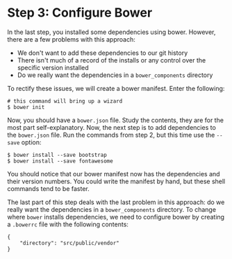 # Step 3: Configure Bower

In the last step, you installed some dependencies using bower. However, 
there are a few problems with this approach:

* We don't want to add these dependencies to our git history
* There isn't much of a record of the installs or any control over 
the specific version installed
* Do we really want the dependencies in a `bower_components` directory

To rectify these issues, we will create a bower manifest. Enter the 
following:

```
# this command will bring up a wizard
$ bower init
```

Now, you should have a `bower.json` file. Study the contents, they are 
for the most part self-explanatory. Now, the next step is to add 
dependencies to the `bower.json` file. Run the commands from step 2,
but this time use the `--save` option:

```
$ bower install --save bootstrap
$ bower install --save fontawesome
```

You should notice that our bower manifest now has the dependencies 
and their version numbers. You could write the manifest by hand, but 
these shell commands tend to be faster.

The last part of this step deals with the last problem in this approach:
do we really want the dependencies in a `bower_components` directory. To 
change where `bower` installs dependencies, we need to configure bower by
creating a `.bowerrc` file with the following contents:

```
{
	"directory": "src/public/vendor"
}
```